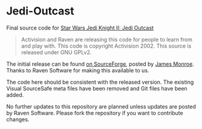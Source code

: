 Jedi-Outcast
============

Final source code for [Star Wars Jedi Knight II: Jedi Outcast](https://en.wikipedia.org/wiki/Star_Wars_Jedi_Knight_II:_Jedi_Outcast)

> Activision and Raven are releasing this code for people to learn from and play with. 
> This code is copyright Activision 2002. This source is released under GNU GPLv2.

The initial release can be found [on SourceForge](http://sourceforge.net/projects/jedioutcast/files/), posted by [James Monroe](http://www.ravensoft.com/culture/our-people/9/james+monroe/staff-info/). Thanks to Raven Software for making this available to us.

The code here should be consistent with the released version. The existing Visual SourceSafe meta files have been removed and Git files have been added.

No further updates to this repository are planned unless updates are posted by Raven Software. Please fork the repository if you want to contribute changes.
